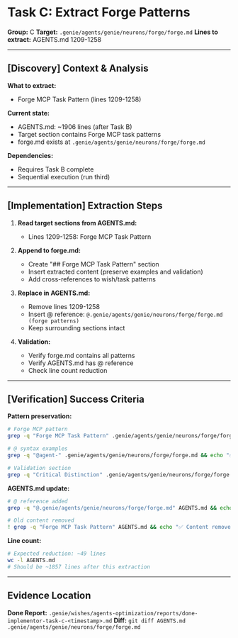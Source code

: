 # Task C: Extract Forge Patterns

**Group:** C
**Target:** `.genie/agents/genie/neurons/forge/forge.md`
**Lines to extract:** AGENTS.md 1209-1258

---

## [Discovery] Context & Analysis

**What to extract:**
- Forge MCP Task Pattern (lines 1209-1258)

**Current state:**
- AGENTS.md: ~1906 lines (after Task B)
- Target section contains Forge MCP task patterns
- forge.md exists at `.genie/agents/genie/neurons/forge/forge.md`

**Dependencies:**
- Requires Task B complete
- Sequential execution (run third)

---

## [Implementation] Extraction Steps

1. **Read target sections from AGENTS.md:**
   - Lines 1209-1258: Forge MCP Task Pattern

2. **Append to forge.md:**
   - Create "## Forge MCP Task Pattern" section
   - Insert extracted content (preserve examples and validation)
   - Add cross-references to wish/task patterns

3. **Replace in AGENTS.md:**
   - Remove lines 1209-1258
   - Insert @ reference: `@.genie/agents/genie/neurons/forge/forge.md (forge patterns)`
   - Keep surrounding sections intact

4. **Validation:**
   - Verify forge.md contains all patterns
   - Verify AGENTS.md has @ reference
   - Check line count reduction

---

## [Verification] Success Criteria

**Pattern preservation:**
```bash
# Forge MCP pattern
grep -q "Forge MCP Task Pattern" .genie/agents/genie/neurons/forge/forge.md && echo "✅ Forge pattern preserved"

# @ syntax examples
grep -q "@agent-" .genie/agents/genie/neurons/forge/forge.md && echo "✅ @ syntax preserved"

# Validation section
grep -q "Critical Distinction" .genie/agents/genie/neurons/forge/forge.md && echo "✅ Validation preserved"
```

**AGENTS.md update:**
```bash
# @ reference added
grep -q "@.genie/agents/genie/neurons/forge/forge.md" AGENTS.md && echo "✅ Reference added"

# Old content removed
! grep -q "Forge MCP Task Pattern" AGENTS.md && echo "✅ Content removed"
```

**Line count:**
```bash
# Expected reduction: ~49 lines
wc -l AGENTS.md
# Should be ~1857 lines after this extraction
```

---

## Evidence Location

**Done Report:** `.genie/wishes/agents-optimization/reports/done-implementor-task-c-<timestamp>.md`
**Diff:** `git diff AGENTS.md .genie/agents/genie/neurons/forge/forge.md`
